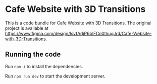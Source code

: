 
  # Cafe Website with 3D Transitions

  This is a code bundle for Cafe Website with 3D Transitions. The original project is available at https://www.figma.com/design/lsvfAdjP6bIFCn0thugJrd/Cafe-Website-with-3D-Transitions.

  ## Running the code

  Run `npm i` to install the dependencies.

  Run `npm run dev` to start the development server.
  